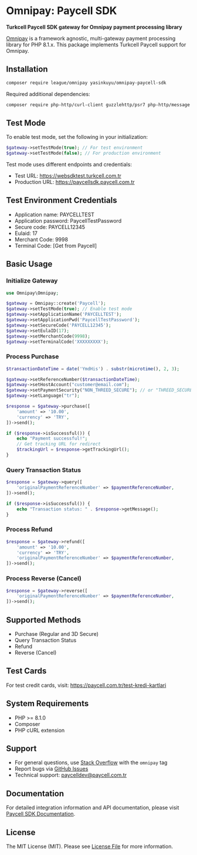 # Omnipay: Paycell SDK

**Turkcell Paycell SDK gateway for Omnipay payment processing library**

[Omnipay](https://github.com/thephpleague/omnipay) is a framework agnostic, multi-gateway payment processing library for PHP 8.1.x. This package implements Turkcell Paycell support for Omnipay.

## Installation

```bash
composer require league/omnipay yasinkuyu/omnipay-paycell-sdk
```

Required additional dependencies:

```bash
composer require php-http/curl-client guzzlehttp/psr7 php-http/message
```

## Test Mode

To enable test mode, set the following in your initialization:

```php
$gateway->setTestMode(true); // For test environment
$gateway->setTestMode(false); // For production environment
```

Test mode uses different endpoints and credentials:

- Test URL: https://websdktest.turkcell.com.tr
- Production URL: https://paycellsdk.paycell.com.tr

## Test Environment Credentials

- Application name: PAYCELLTEST
- Application password: PaycellTestPassword
- Secure code: PAYCELL12345
- Eulaid: 17
- Merchant Code: 9998
- Terminal Code: [Get from Paycell]

## Basic Usage

### Initialize Gateway

```php
use Omnipay\Omnipay;

$gateway = Omnipay::create('Paycell');
$gateway->setTestMode(true); // Enable test mode
$gateway->setApplicationName('PAYCELLTEST');
$gateway->setApplicationPwd('PaycellTestPassword');
$gateway->setSecureCode('PAYCELL12345');
$gateway->setEulaID(17);
$gateway->setMerchantCode(9998);
$gateway->setTerminalCode('XXXXXXXXX');
```

### Process Purchase

```php
$transactionDateTime = date('YmdHis') . substr(microtime(), 2, 3);

$gateway->setReferenceNumber($transactionDateTime);
$gateway->setHostAccount("customer@email.com");
$gateway->setPaymentSecurity("NON_THREED_SECURE"); // or "THREED_SECURE"
$gateway->setLanguage("tr");

$response = $gateway->purchase([
    'amount' => '10.00',
    'currency' => 'TRY',
])->send();

if ($response->isSuccessful()) {
    echo "Payment successful!";
    // Get tracking URL for redirect
    $trackingUrl = $response->getTrackingUrl();
}
```

### Query Transaction Status

```php
$response = $gateway->query([
    'originalPaymentReferenceNumber' => $paymentReferenceNumber,
])->send();

if ($response->isSuccessful()) {
    echo "Transaction status: " . $response->getMessage();
}
```

### Process Refund

```php
$response = $gateway->refund([
    'amount' => '10.00',
    'currency' => 'TRY',
    'originalPaymentReferenceNumber' => $paymentReferenceNumber,
])->send();
```

### Process Reverse (Cancel)

```php
$response = $gateway->reverse([
    'originalPaymentReferenceNumber' => $paymentReferenceNumber,
])->send();
```

## Supported Methods

- Purchase (Regular and 3D Secure)
- Query Transaction Status
- Refund
- Reverse (Cancel)

## Test Cards

For test credit cards, visit: https://paycell.com.tr/test-kredi-kartlari

## System Requirements

- PHP >= 8.1.0
- Composer
- PHP cURL extension

## Support

- For general questions, use [Stack Overflow](http://stackoverflow.com/questions/tagged/omnipay) with the `omnipay` tag
- Report bugs via [GitHub Issues](https://github.com/yasinkuyu/omnipay-paycell-sdk/issues)
- Technical support: paycelldev@paycell.com.tr

## Documentation

For detailed integration information and API documentation, please visit [Paycell SDK Documentation](https://paycell.com.tr/paycell-sdk).

## License

The MIT License (MIT). Please see [License File](LICENSE) for more information.
